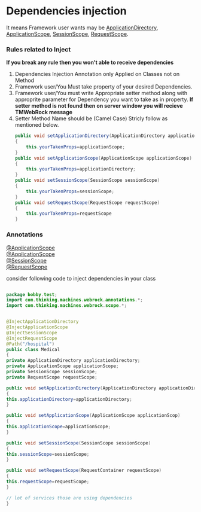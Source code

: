 # Dependencies injection
It means Framework user wants may be [ApplicationDirectory](/Documentation/Dependencies/ApplicationDirectory.md), [ApplicationScope](/Documentation/Dependencies/ApplicationScope.md), [SessionScope](/Documentation/Dependencies/SessionScope.md), [RequestScope](/Documentation/Dependencies/RequestScope.md).

### Rules related to Inject
<b>If you break any rule then you won't able to receive dependencies</b>

1) Dependencies Injection Annotation only Applied on Classes not on Method
2) Framework user/You Must take property of your desired Dependencies.
3) Framework user/You must write Appropriate setter method along with approprite parameter for Dependency you want to take as in property.
 <b>If setter method is not found then on server window you will recieve TMWebRock message </b>
4) Setter Method Name should be (Camel Case) Stricly follow as mentioned below.
    ```java
    public void setApplicationDirectory(ApplicationDirectory applicationDirectory)
    {
        this.yourTakenProps=applicationScope;
    }
    public void setApplicationScope(ApplicationScope applicationScope)
    {
        this.yourTakenProps=applicationDirectory;
    }
    public void setSessionScope(SessionScope sessionScope)
    {
        this.yourTakenProps=sessionScope;
    }
    public void setRequestScope(RequestScope requestScope)
    {
        this.yourTakenProps=requestScope
    }
    ```



### Annotations
[@ApplicationScope](#) <br>
[@ApplicationScope](#) <br>
[@SessionScope](#) <br>
[@RequestScope](#) <br>

consider following code to inject dependencies in your class

```java

package bobby.test;
import com.thinking.machines.webrock.annotations.*;
import com.thinking.machines.webrock.scope.*;


@InjectApplicationDirectory
@InjectApplicationScope
@InjectSessionScope
@InjectRequestScope
@Path("/hospital")
public class Medical
{
private ApplicationDirectory applicationDirectory; 
private ApplicationScope applicationScope;
private SessionScope sessionScope;
private RequestScope requestScope;

public void setApplicationDirectory(ApplicationDirectory applicationDirectory)
{
this.applicationDirectory=applicationDirectory;
}

public void setApplicationScope(ApplicationScope applicationScop)
{
this.applicationScope=applicationScope;
}

public void setSessionScope(SessionScope sessionScope)
{
this.sessionScope=sessionScope;
}

public void setRequestScope(RequestContainer requestScope)
{
this.requestScope=requestScope;
}

// lot of services those are using dependencies
}
```